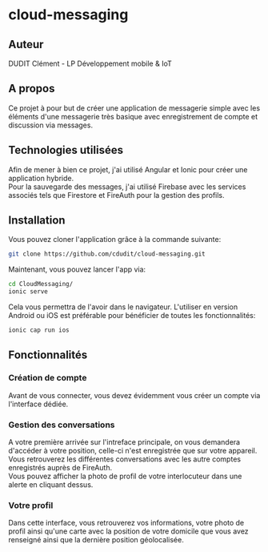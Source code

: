 # cloud-messaging

## Auteur

DUDIT Clément - LP Développement mobile & IoT

## A propos

Ce projet à pour but de créer une application de messagerie simple avec les éléments d'une messagerie très basique avec enregistrement de compte et discussion via messages.

## Technologies utilisées

Afin de mener à bien ce projet, j'ai utilisé Angular et Ionic pour créer une application hybride.
<br/>Pour la sauvegarde des messages, j'ai utilisé Firebase avec les services associés tels que Firestore et FireAuth pour la gestion des profils.

## Installation

Vous pouvez cloner l'application grâce à la commande suivante:
```bash
git clone https://github.com/cdudit/cloud-messaging.git
```

Maintenant, vous pouvez lancer l'app via:
```bash
cd CloudMessaging/
ionic serve
```

Cela vous permettra de l'avoir dans le navigateur. L'utiliser en version Android ou iOS est préférable pour bénéficier de toutes les fonctionnalités:
```bash
ionic cap run ios
```

## Fonctionnalités

### Création de compte
Avant de vous connecter, vous devez évidemment vous créer un compte via l'interface dédiée.

### Gestion des conversations
A votre première arrivée sur l'intreface principale, on vous demandera d'accéder à votre position, celle-ci n'est enregistrée que sur votre appareil.
<br/>Vous retrouverez les différentes conversations avec les autre comptes enregistrés auprès de FireAuth.
<br/>Vous pouvez afficher la photo de profil de votre interlocuteur dans une alerte en cliquant dessus.

### Votre profil
Dans cette interface, vous retrouverez vos informations, votre photo de profil ainsi qu'une carte avec la position de votre domicile que vous avez renseigné ainsi que la dernière position géolocalisée.

